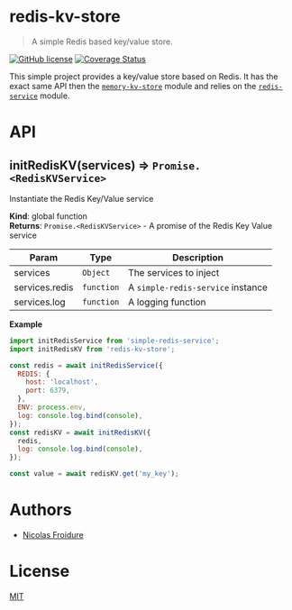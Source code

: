 [//]: # ( )
[//]: # (This file is automatically generated by a `metapak`)
[//]: # (module. Do not change it  except between the)
[//]: # (`content:start/end` flags, your changes would)
[//]: # (be overridden.)
[//]: # ( )
# redis-kv-store
> A simple Redis based key/value store.

[![GitHub license](https://img.shields.io/badge/license-MIT-blue.svg)](https://github.com/nfroidure/redis-kv-store/blob/master/LICENSE)
[![Coverage Status](https://coveralls.io/repos/github/nfroidure/redis-kv-store/badge.svg?branch=master)](https://coveralls.io/github/nfroidure/redis-kv-store?branch=master)


[//]: # (::contents:start)

This simple project provides a key/value store based on Redis. It has the exact
same API then the
[`memory-kv-store`](https://github.com/nfroidure/memory-kv-store) module and
relies on the [`redis-service`](https://github.com/nfroidure/redis-service)
module.

[//]: # (::contents:end)

# API
<a name="initRedisKV"></a>

## initRedisKV(services) ⇒ <code>Promise.&lt;RedisKVService&gt;</code>
Instantiate the Redis Key/Value service

**Kind**: global function  
**Returns**: <code>Promise.&lt;RedisKVService&gt;</code> - A promise of the Redis Key Value service  

| Param | Type | Description |
| --- | --- | --- |
| services | <code>Object</code> | The services to inject |
| services.redis | <code>function</code> | A `simple-redis-service` instance |
| services.log | <code>function</code> | A logging function |

**Example**  
```js
import initRedisService from 'simple-redis-service';
import initRedisKV from 'redis-kv-store';

const redis = await initRedisService({
  REDIS: {
    host: 'localhost',
    port: 6379,
  },
  ENV: process.env,
  log: console.log.bind(console),
});
const redisKV = await initRedisKV({
  redis,
  log: console.log.bind(console),
});

const value = await redisKV.get('my_key');
```

# Authors
- [Nicolas Froidure](http://insertafter.com/en/index.html)

# License
[MIT](https://github.com/nfroidure/redis-kv-store/blob/master/LICENSE)
